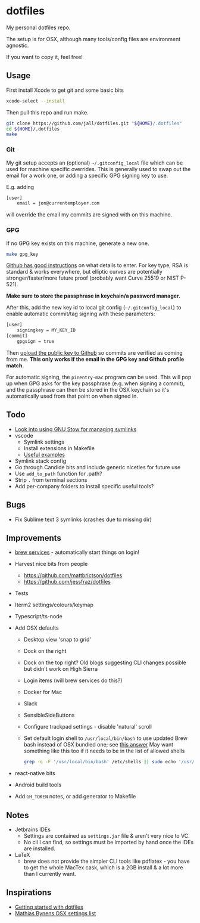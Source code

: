 # dotfiles

My personal dotfiles repo.

The setup is for OSX, although many tools/config files are environment agnostic.

If you want to copy it, feel free!

## Usage

First install Xcode to get git and some basic bits

```sh
xcode-select --install
```

Then pull this repo and run make.

```sh
git clone https://github.com/jall/dotfiles.git "${HOME}/.dotfiles"
cd ${HOME}/.dotfiles
make
```

### Git

My git setup accepts an (optional) `~/.gitconfig_local` file which can be used for machine specific overrides. This is generally used to swap out the email for a work one, or adding a specific GPG signing key to use.

E.g. adding

```sh
[user]
    email = jon@currentemployer.com
```

will override the email my commits are signed with on this machine.

### GPG

If no GPG key exists on this machine, generate a new one.

```sh
make gpg_key
```

[Github has good instructions](https://help.github.com/articles/generating-a-new-gpg-key) on what details to enter. For key type, RSA is standard & works everywhere, but elliptic curves are potentially stronger/faster/more future proof (probably want Curve 25519 or NIST P-521).

**Make sure to store the passphrase in keychain/a password manager.**

After this, add the new key id to local git config (`~/.gitconfig_local`) to enable automatic commit/tag signing with these parameters:

```sh
[user]
    signingkey = MY_KEY_ID
[commit]
    gpgsign = true

```

Then [upload the public key to Github](https://help.github.com/articles/adding-a-new-gpg-key-to-your-github-account) so commits are verified as coming from me. **This only works if the email in the GPG key and Github profile match.**

For automatic signing, the `pinentry-mac` program can be used. This will pop up when GPG asks for the key passphrase (e.g. when signing a commit), and the passphrase can then be stored in the OSX keychain so it's automatically used from that point on when signed in.

## Todo

- [Look into using GNU Stow for managing symlinks](https://alexpearce.me/2016/02/managing-dotfiles-with-stow/)
- vscode
  - Symlink settings
  - Install extensions in Makefile
  - [Useful examples](https://stackoverflow.com/questions/35368889/how-to-export-settings-of-visual-studio-code)
- Symlink stack config
- Go through Candide bits and include generic niceties for future use
- Use `add_to_path` function for .path?
- Strip `.` from terminal sections
- Add per-company folders to install specific useful tools?

## Bugs

- Fix Sublime text 3 symlinks (crashes due to missing dir)

## Improvements

- [brew services](https://github.com/Homebrew/homebrew-services) - automatically start things on login!
- Harvest nice bits from people
  - https://github.com/mattbrictson/dotfiles
  - https://github.com/jessfraz/dotfiles
- Tests
- Iterm2 settings/colours/keymap
- Typescript/ts-node
- Add OSX defaults

  - Desktop view 'snap to grid'
  - Dock on the right
  - Dock on the top right? Old blogs suggesting CLI changes possible but didn't work on High Sierra
  - Login items (will brew services do this?)
  - Docker for Mac
  - Slack
  - SensibleSideButtons
  - Configure trackpad settings - disable 'natural' scroll
  - Set default login shell to `/usr/local/bin/bash` to use updated Brew bash instead of OSX bundled one; see [this answer](https://superuser.com/a/48241)
    May want something like this too if it needs to be in the list of allowed shells

    ```sh
    grep -q -F '/usr/local/bin/bash' /etc/shells || sudo echo '/usr/local/bin/bash' >> /etc/shells
    ```

- react-native bits
- Android build tools
- Add `GH_TOKEN` notes, or add generator to Makefile

## Notes

- Jetbrains IDEs
  - Settings are contained as `settings.jar` file & aren't very nice to VC.
  - No cli I can find, so settings must be imported by hand once the IDEs are installed.
- LaTeX
  - brew does not provide the simpler CLI tools like pdflatex - you have to get the whole MacTex cask, which is a 2GB install & a lot more than I currently want.

## Inspirations

- [Getting started with dotfiles](https://medium.com/@webprolific/getting-started-with-dotfiles-43c3602fd789)
- [Mathias Bynens OSX settings list](https://github.com/mathiasbynens/dotfiles/blob/master/.macos)
